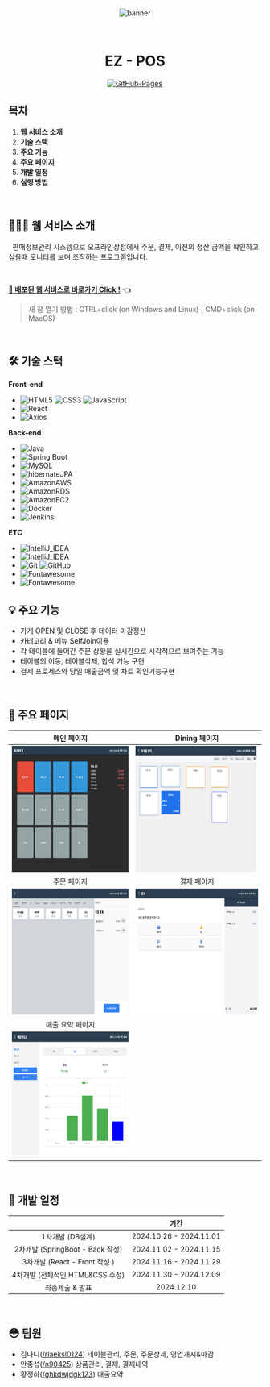 <div align="center">
  <br />
  
![banner](https://github.com/n90425/EzPOS/images/logo.png)

  <br />
  <h1>EZ - POS</h1>
  <a href="#">
  <img src="https://img.shields.io/badge/GitHub%20Pages-Active-AEF359?&logo=github&logoColor=white" alt="GitHub-Pages" />
  </a>
  <br />
</div>

## 목차

1. **웹 서비스 소개**
2. **기술 스택**
3. **주요 기능**
4. **주요 페이지**
5. **개발 일정**
6. **실행 방법**

<br />

## 💁🏻‍♂ 웹 서비스 소개

&nbsp;&nbsp;판매정보관리 시스템으로 오프라인상점에서 주문, 결제, 이전의 정산 금액을 확인하고 싶을때 모니터를 보며 조작하는 프로그램입니다.

<br />

[**🔗 배포된 웹 서비스로 바로가기 Click !**](#) 👈

> 새 창 열기 방법 : CTRL+click (on Windows and Linux) | CMD+click (on MacOS)

<br />

## 🛠 기술 스택

**Front-end**

- ![HTML5](https://img.shields.io/badge/-HTML5-E34F26?&logo=html5&logoColor=white) ![CSS3](https://img.shields.io/badge/-CSS3-1572B6?&logo=css3&logoColor=white) ![JavaScript](https://img.shields.io/badge/-JavaScript-F7DF1E?&logo=javascript&logoColor=white)
- ![React](https://img.shields.io/badge/-React-61DAFB?&logo=react&logoColor=white)
- ![Axios](https://img.shields.io/badge/-axios-5A29E4?&logo=axios&logoColor=white)


**Back-end**

- ![Java](https://img.shields.io/badge/-Java-ED8B00?&logo=openjdk&logoColor=white)
- ![Spring Boot](https://img.shields.io/badge/-Spring%20Boot-6DB33F?&logo=Spring&logoColor=white)
- ![MySQL](https://img.shields.io/badge/-MySQL-4479A1?&logo=mysql&logoColor=white)
- ![hibernateJPA](https://img.shields.io/badge/-HibernateJPA-59666C?&logo=hibernate&logoColor=white)
- ![AmazonAWS](https://img.shields.io/badge/-Amazon%20AWS-232F3E?&logo=AmazonAWS&logoColor=white)
- ![AmazonRDS](https://img.shields.io/badge/-Amazon%20RDS-527FFF?&logo=amazonrds&logoColor=white)
- ![AmazonEC2](https://img.shields.io/badge/-Amazon%20ec2-FF9900?&logo=AmazonEC2&logoColor=white)
- ![Docker](https://img.shields.io/badge/-Docker-2496ED?&logo=Docker&logoColor=white)
- ![Jenkins](https://img.shields.io/badge/-Jenkins-D24939?&logo=jenkins&logoColor=white)


**ETC**
- ![IntelliJ_IDEA](https://img.shields.io/badge/-IntelliJ_IDEA-000000.svg?&logo=intellij-idea&logoColor=white)
- ![IntelliJ_IDEA](https://img.shields.io/badge/-Visual_Studio_Code-0078D4?&logo=visual%20studio%20code&logoColor=white)
- ![Git](https://img.shields.io/badge/-Git-F05032?&logo=git&logoColor=white) ![GitHub](https://img.shields.io/badge/-GitHub-181717?&logo=github&logoColor=white)
- ![Fontawesome](https://img.shields.io/badge/-Fontawesome-339AF0?&logo=fontawesome&logoColor=white)
- ![Fontawesome](https://img.shields.io/badge/-google_sheets-34A853?&logo=googlesheets&logoColor=white)


## 💡 주요 기능

- 가게 OPEN 및 CLOSE 후 데이터 마감정산
- 카테고리 & 메뉴 SelfJoin이용
- 각 테이블에 들어간 주문 상황을 실시간으로 시각적으로 보여주는 기능
- 테이블의 이동, 테이블삭제, 합석 기능 구현
- 결제 프로세스와 당일 매출금액 및 차트 확인기능구현

<br />

## 📄 주요 페이지

|                               메인 페이지                               |                               Dining 페이지                               |
| :---------------------------------------------------------------------: | :---------------------------------------------------------------------: |
| <img src="./images/main.png" alt="Main Page" height="250px" /> | <img src="./images/dining.png" alt="Dining Page" height="250px" /> |
|                               주문 페이지                               |                               결제 페이지                               |
| <img src="./images/order.png" alt="Order Page" height="250px" /> | <img src="./images/pay.png" alt="Pay Page" height="250px" /> |
|                               매출 요약 페이지                               |          
| <img src="./images/payreport.png" alt="PayReport Page" height="250px" /> |

<br />

## 📅 개발 일정
|                                                              |                               기간                               |
| :--------------------------------------------------: | :--------------------------------------------------------: |
| 1차개발  (DB설계)                                 |                      2024.10.26 - 2024.11.01               |
| 2차개발  (SpringBoot - Back 작성)     |                      2024.11.02 - 2024.11.15               |
| 3차개발  (React - Front 작성 )   |                      2024.11.16 - 2024.11.29               |
| 4차개발  (전체적인 HTML&CSS 수정)   |                      2024.11.30 - 2024.12.09               |
| 최종제출 & 발표   |                     2024.12.10              |

<br />

## 😳 팀원

- 김다니([/rlaeksl0124](https://github.com/rlaeksl0124)) 테이블관리, 주문, 주문상세, 영업개시&마감
- 안중섭([/n90425](https://github.com/n90425)) 상품관리, 결제, 결제내역
- 황정하([/ghkdwjdgk123](https://github.com/ghkdwjdgk123)) 매출요약
